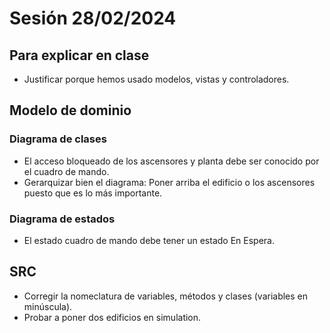 # Sesión 28/02/2024
## Para explicar en clase
- Justificar porque hemos usado modelos, vistas y controladores.
## Modelo de dominio
### Diagrama de clases
- El acceso bloqueado de los ascensores y planta debe ser conocido por el cuadro de mando.
- Gerarquizar bien el diagrama: Poner arriba el edificio o los ascensores puesto que es lo más importante.
### Diagrama de estados
- El estado cuadro de mando debe tener un estado En Espera.
## SRC
- Corregir la nomeclatura de variables, métodos y clases (variables en minúscula).
- Probar a poner dos edificios en simulation.